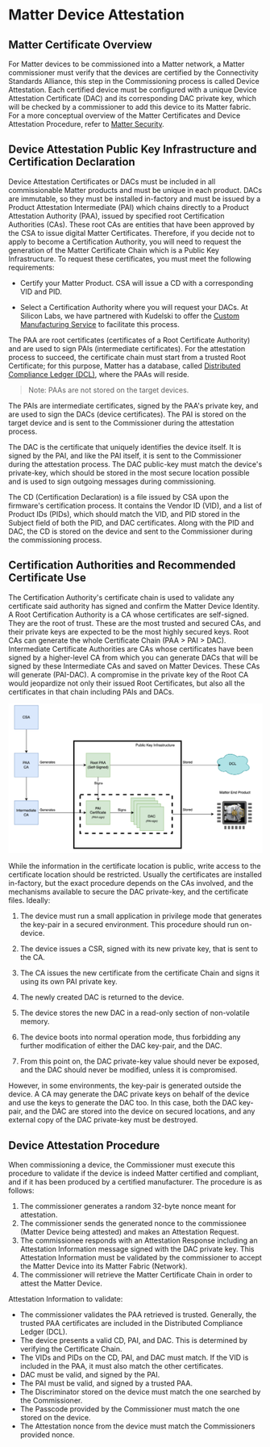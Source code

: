 # Matter Device Attestation

## Matter Certificate Overview

For Matter devices to be commissioned into a Matter network, a Matter commissioner must verify that the devices are certified by the Connectivity Standards Alliance, this step in the Commissioning process is called Device Attestation. Each certified device must be configured with a unique Device Attestation Certificate (DAC) and its corresponding DAC private key, which will be checked by a commissioner to add this device to its Matter fabric. For a more conceptual overview of the Matter Certificates and Device Attestation Procedure, refer to [Matter Security](../general/SECURITY.md).

## Device Attestation Public Key Infrastructure and Certification Declaration

Device Attestation Certificates or DACs must be included in all commissionable Matter products and must be unique in each product. DACs are immutable, so they must be installed in-factory and must be issued by a Product Attestation Intermediate (PAI) which chains directly to a Product Attestation Authority (PAA), issued by specified root Certification Authorities (CAs). These root CAs are entities that have been approved by the CSA to issue digital Matter Certificates. Therefore, if you decide not to apply to become a Certification Authority, you will need to request the generation of the Matter Certificate Chain which is a Public Key Infrastructure. To request these certificates, you must meet the following requirements:

- Certify your Matter Product. CSA will issue a CD with a corresponding VID and PID.

- Select a Certification Authority where you will request your DACs. At Silicon Labs, we have partnered with Kudelski to offer the [Custom Manufacturing Service](./USING_CPMS.md) to facilitate this process.

The PAA are root certificates (certificates of a Root Certificate Authority) and are used to sign PAIs (intermediate certificates). For the attestation process to succeed, the certificate chain must start from a trusted Root Certificate; for this purpose, Matter has a database, called [Distributed Compliance Ledger (DCL)](https://webui.dcl.csa-iot.org/), where the PAAs will reside.

>Note: PAAs are not stored on the target devices.

The PAIs are intermediate certificates, signed by the PAA's private key, and are used to sign the DACs (device certificates). The PAI is stored on the target device and is sent to the Commissioner during the attestation process.

The DAC is the certificate that uniquely identifies the device itself. It is signed by the PAI, and like the PAI itself, it is sent to the Commissioner during the attestation process. The DAC public-key must match the device's private-key, which should be stored in the most secure location possible and is used to sign outgoing messages during commissioning.

The CD (Certification Declaration) is a file issued by CSA upon the firmware's certification process. It contains the Vendor ID (VID), and a list of Product IDs (PIDs), which should match the VID, and PID stored in the Subject field of both the PID, and DAC certificates. Along with the PID and DAC, the CD is stored on the device and sent to the Commissioner during the commissioning process.

## Certification Authorities and Recommended Certificate Use

The Certification Authority's certificate chain is used to validate any certificate said authority has signed and confirm the Matter Device Identity. A Root Certification Authority is a CA whose certificates are self-signed. They are the root of trust. These are the most trusted and secured CAs, and their private keys are expected to be the most highly secured keys. Root CAs can generate the whole Certificate Chain (PAA > PAI > DAC). Intermediate Certificate Authorities are CAs whose certificates have been signed by a higher-level CA from which you can generate DACs that will be signed by these Intermediate CAs and saved on Matter Devices. These CAs will generate (PAI-DAC). A compromise in the private key of the Root CA would jeopardize not only their issued Root Certificates, but also all the certificates in that chain including PAIs and DACs.

![Certification Authorities](resources/certification-authorities.png)

While the information in the certificate location is public, write access to the certificate location should be restricted. Usually the certificates are installed in-factory, but the exact procedure depends on the CAs involved, and the mechanisms available to secure the DAC private-key, and the certificate files. Ideally:

1. The device must run a small application in privilege mode that generates the key-pair in a secured environment. This procedure should run on-device.

2. The device issues a CSR, signed with its new private key, that is sent to the CA.

3. The CA issues the new certificate from the certificate Chain and signs it using its own PAI private key.

4. The newly created DAC is returned to the device.

5. The device stores the new DAC in a read-only section of non-volatile memory.

6. The device boots into normal operation mode, thus forbidding any further modification of either the DAC key-pair, and the DAC.

7. From this point on, the DAC private-key value should never be exposed, and the DAC should never be modified, unless it is compromised.

However, in some environments, the key-pair is generated outside the device. A CA may generate the DAC private keys on behalf of the device and use the keys to generate the DAC too. In this case, both the DAC key-pair, and the DAC are stored into the device on secured locations, and any external copy of the DAC private-key must be destroyed.

## Device Attestation Procedure

When commissioning a device, the Commissioner must execute this procedure to validate if the device is indeed Matter certified and compliant, and if it has been produced by a certified manufacturer. The procedure is as follows:

1. The commissioner generates a random 32-byte nonce meant for attestation.
2. The commissioner sends the generated nonce to the commissionee (Matter Device being attested) and makes an Attestation Request.
3. The commissionee responds with an Attestation Response including an Attestation Information message signed with the DAC private key. This Attestation Information must be validated by the commissioner to accept the Matter Device into its Matter Fabric (Network).
4. The commissioner will retrieve the Matter Certificate Chain in order to attest the Matter Device.

Attestation Information to validate:

- The commissioner validates the PAA retrieved is trusted. Generally, the trusted PAA certificates are included in the Distributed Compliance Ledger (DCL).
- The device presents a valid CD, PAI, and DAC. This is determined by verifying the Certificate Chain.
- The VIDs and PIDs on the CD, PAI, and DAC must match. If the VID is included in the PAA, it must also match the other certificates.
- DAC must be valid, and signed by the PAI.
- The PAI must be valid, and signed by a trusted PAA.
- The Discriminator stored on the device must match the one searched by the Commissioner.
- The Passcode provided by the Commissioner must match the one stored on the device.
- The Attestation nonce from the device must match the Commissioners provided nonce.
